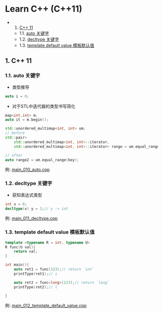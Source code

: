 # Learn C++ (C++11)
<!-- vscode-markdown-toc -->
* 1. [C++ 11](#C11)
	* 1.1. [ auto 关键字](#auto)
	* 1.2. [ decltype 关键字](#decltype)
	* 1.3. [ template default value 模板默认值](#templatedefaultvalue)

<!-- vscode-markdown-toc-config
	numbering=true
	autoSave=true
	/vscode-markdown-toc-config -->
<!-- /vscode-markdown-toc -->


##  1. <a name='C11'></a>C++ 11
###  1.1. <a name='auto'></a> auto 关键字
- 类型推导
```cpp
auto i = 0;
```
- 对于STL中迭代器的类型书写简化
```cpp
map<int,int> m;
auto it = m.begin();

std::unordered_multimap<int, int> um;
// before
std::pair<
    std::unordered_multimap<int, int>::iterator,
    std::unordered_multimap<int, int>::iterator> range = um.equal_range(key);

// after
auto range2 = um.equal_range(key);
```

例: [main_010_auto.cpp](./main_010_auto.cpp)

###  1.2. <a name='decltype'></a> decltype 关键字
- 获知表达式类型
```cpp
int x = 0;
decltype(x) y = 1;// y -> int
```
例: [main_011_decltype.cpp](./main_011_decltype.cpp)
###  1.3. <a name='templatedefaultvalue'></a> template default value 模板默认值
```cpp
template <typename R = int, typename U>
R func(U val){
    return val;
}

int main(){
    auto ret1 = func(123);// return `int`
    printType(ret1);// i

    auto ret2 = func<long>(123);// return `long`
    printType(ret2);// l

}
```
例: [main_012_template_default_value.cpp](./main_012_template_default_value.cpp)
